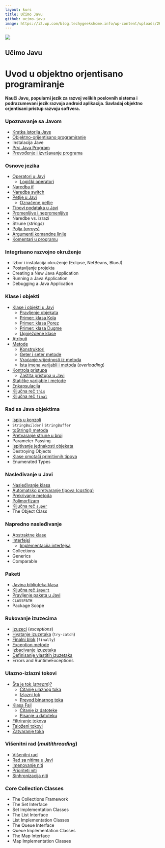 ```yaml
---
layout: kurs
title: Učimo Javu
github: ucimo-javu
image: https://i2.wp.com/blog.techygeekshome.info/wp-content/uploads/2017/03/java-logo.png?resize=720%2C340&ssl=1
---
```


![]({{page.image}})

## Učimo Javu
# Uvod u objektno orjentisano programiranje

**Nauči Javu, popularni jezik za razvoj velikih poslovnih sistema i podrazumevani jezik razvoja android aplikacija. Savladaj objektno orjentisani pristup razvoju softvera.**

### Upoznavanje sa Javom

- [Kratka istorija Jave](/kratka-istorija-jave)
- [Objektno-orijentisano programiranje](/objektno-orijentisano-programiranje)
- Instalacija Jave
- [Prvi Java Program](/zdravo-java)
- [Prevođenje i izvršavanje programa](/java-prevodjenje-i-pokretanje-programa)

### Osnove jezika

- [Operatori u Javi](/java-operatori)
  - [Logički operatori](/java-logicki-operatori)
- [Naredba if](/java-naredba-if)
- [Naredba switch](/java-switch)
- [Petlje u Javi](/java-petlje)
  - [Označene petlje](/java-oznacene-petlje)
- [Tipovi podataka u Javi](/java-tipovi-podataka)
- [Promenljive i nepromenljive](/java-promenljive-i-nepromenljive)
- Naredbe vs. izrazi
- Strune (*strings*)
- [Polja (*arrays*)](/java-polja)
- [Argumenti komandne linije](/java-argumenti-komandne-linije)
- [Komentari u programu](/java-komentari)

### Integrisano razvojno okruženje

- Izbor i instalacija okruženje (Eclipse, NetBeans, BlueJ)
- Postavljanje projekta
- Creating a New Java Application
- Running a Java Application
- Debugging a Java Application

### Klase i objekti

- [Klase i objekti u Javi](/java-klase-i-objekti)
  - [Pravljenje objekata](/java-pravljenje-objekata)
  - [Primer: klasa Kola](/primer-klasa-kola)
  - [Primer: klasa Porez](/primer-klasa-porez)
  - [Primer: klasa Dugme](/primer-klasa-dugme)
  - [Ugnježdene klase](/ugnjezdene-klase)
- [Atributi](/java-atributi)
- [Metode](/java-metode)
  - [Konstruktori](/java-konstruktori)
  - [Geter i seter metode](/java-geteri-i-seteri)
  - [Vraćanje vrijednosti iz metoda](/java-vracanje-vrednosti)
  - [Ista imena varijabli i metoda](/ista-imena-varijabli-i-metoda) (*overloading*)
- [Kontrola pristupa](/kontrola-pristupa)
  - [Zaštita pristupa u Javi](/java-zastita-pristupa)
- [Statičke varijable i metode](/java-static)
- [Enkapsulacija](/enkapsulacija)
- [Ključna reč `this`](/java-this)
- [Ključna reč `final`](/java-final)

### Rad sa Java objektima

- [Ispis u konzoli](/java-ispis-u-konzoli)
- `StringBuilder` i `StringBuffer`
- [toString() metoda](/java-to-string-metoda)
- [Pretvaranje strune u broj](/java-pretvaranje-strune-u-broj)
- Parameter Passing
- [Ispitivanje jednakosti objekata](/java-jednakost-objekata)
- Destroying Objects
- [Klase omotači primitivnih tipova](/java-klase-omotaci)
- Enumerated Types

### Nasleđivanje u Javi

- [Nasleđivanje klasa](/nasledjivanje-klasa)
- [Automatsko pretvaranje tipova (*casting*)](/java-casting)
- [Prekrivanje metoda](/java-prekrivanje-metoda)
- [Polimorfizam](/polimorfizam)
- [Ključna reč `super`](/java-super)
- The Object Class

### Napredno nasleđivanje

- [Apstraktne klase](/java-abstract)
- [Interfejsi](/java-interfejs)
  - [Implementacija interfejsa](/implementacija-interfejsa)
- Collections
- Generics
- Comparable

### Paketi

- [Javina biblioteka klasa](/java-biblioteka-klasa)
- [Ključna reč `import`](/java-import)
- [Pravljenje paketa u Javi](/java-pravljenje-paketa)
- `CLASSPATH`
- Package Scope

### Rukovanje izuzecima

- [Izuzeci](/java-iznimke) (*exceptions*)
- [Hvatanje izuzetaka](/hvatanje-izuzetaka) (`try-catch`)
- [Finalni blok](/java-finalni-blok) (`finally`)
- [Exception metode](/exception-metode)
- [Izbacivanje izuzetaka](/izbacivanje-izuzetaka)
- [Definisanje vlastitih izuzetaka](/definisanje-izuzetaka)
- Errors and RuntimeExceptions

### Ulazno-izlazni tokovi

- [Šta je tok (*stream*)?](/java-stream)
  - [Čitanje ulaznog toka](/java-citanje-ulaznog-toka)
  - [Izlazni tok](/java-izlazni-tok)
  - [Prevod binarnog toka](/java-prevod-binarnog-toka)
- [Klasa Fajl](/java-klasa-fajl)
  - [Čitanje iz datoteke](/java-citanje-iz-datoteke)
  - [Pisanje u datoteku](/java-pisanje-u-datoteku)
- [Filtriranje tokova](/java-filtriranje-tokova)
- [Taloženi tokovi](/java-buffered-stream)
- [Zatvaranje toka](/java-zatvaranje-toka)

### Višenitni rad (*multithreading*)

- [Višenitni rad](/java-visenitnost)
- [Rad sa nitima u Javi](/java-rad-sa-nitima)
- [Imenovanje niti](/java-imenovanje-niti)
- [Prioriteti niti](/java-prioriteti-niti)
- [Sinhronizacija niti](/java-sinhronizacija-niti)

### Core Collection Classes

- The Collections Framework
- The Set Interface
- Set Implementation Classes
- The List Interface
- List Implementation Classes
- The Queue Interface
- Queue Implementation Classes
- The Map Interface
- Map Implementation Classes

